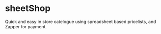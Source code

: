 # sheetShop
Quick and easy in store catelogue using spreadsheet based pricelists, and Zapper for payment.
